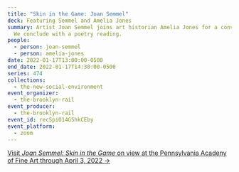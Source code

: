 ```yaml
---
title: "Skin in the Game: Joan Semmel"
deck: Featuring Semmel and Amelia Jones
summary: Artist Joan Semmel joins art historian Amelia Jones for a conversation.
  We conclude with a poetry reading.
people:
  - person: joan-semmel
  - person: amelia-jones
date: 2022-01-17T13:00:00-0500
end_date: 2022-01-17T14:30:00-0500
series: 474
collections:
  - the-new-social-environment
event_organizer:
  - the-brooklyn-rail
event_producer:
  - the-brooklyn-rail
event_id: recSpiO14G5hkCEby
event_platform:
  - zoom
---
```

[Visit *Joan Semmel: Skin in the Game* on view at the Pennsylvania Acadeny of Fine Art through April 3, 2022 →](https://www.pafa.org/museum/exhibitions/joan-semmel)